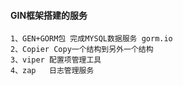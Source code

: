 #### GIN框架搭建的服务

````
1、GEN+GORM包 完成MYSQL数据服务 gorm.io
2、Copier Copy一个结构到另外一个结构
3、viper 配置项管理工具
4、zap   日志管理服务
````
